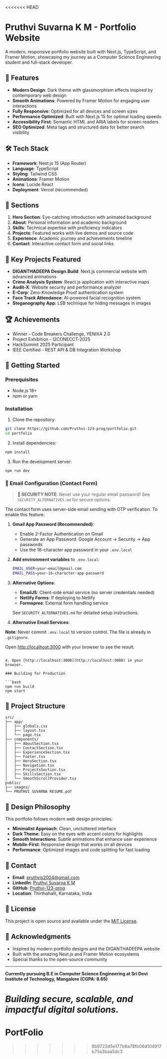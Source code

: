 <<<<<<< HEAD
# Pruthvi Suvarna K M - Portfolio Website

A modern, responsive portfolio website built with Next.js, TypeScript, and Framer Motion, showcasing my journey as a Computer Science Engineering student and full-stack developer.

## 🚀 Features

- **Modern Design**: Dark theme with glassmorphism effects inspired by contemporary web design
- **Smooth Animations**: Powered by Framer Motion for engaging user interactions
- **Fully Responsive**: Optimized for all devices and screen sizes
- **Performance Optimized**: Built with Next.js 15 for optimal loading speeds
- **Accessibility First**: Semantic HTML and ARIA labels for screen readers
- **SEO Optimized**: Meta tags and structured data for better search visibility

## 🛠️ Tech Stack

- **Framework**: Next.js 15 (App Router)
- **Language**: TypeScript
- **Styling**: Tailwind CSS
- **Animations**: Framer Motion
- **Icons**: Lucide React
- **Deployment**: Vercel (recommended)

## 📱 Sections

1. **Hero Section**: Eye-catching introduction with animated background
2. **About**: Personal information and academic background
3. **Skills**: Technical expertise with proficiency indicators
4. **Projects**: Featured works with live demos and source code
5. **Experience**: Academic journey and achievements timeline
6. **Contact**: Interactive contact form and social links

## 🎯 Key Projects Featured

- **DIGANTHADEEPA Design.Build**: Next.js commercial website with advanced animations
- **Crime Analysis System**: React.js application with interactive maps
- **Audit-X**: Website security and performance analyzer
- **E-Corp**: Zero-Knowledge Proof authentication system
- **Face Track Attendance**: AI-powered facial recognition system
- **Steganography App**: LSB technique for hiding messages in images

## 🏆 Achievements

- Winner - Code Breakers Challenge, YENIXA 2.0
- Project Exhibition - I2CONECCT-2025
- HackSummit 2025 Participant
- IEEE Certified - REST API & DB Integration Workshop

## 🚀 Getting Started

### Prerequisites

- Node.js 18+ 
- npm or yarn

### Installation

1. Clone the repository:
```bash
git clone https://github.com/Pruthvi-123-prog/portfolio.git
cd portfolio
```

2. Install dependencies:
```bash
npm install
```

3. Run the development server:
```bash
npm run dev
```

### 📧 Email Configuration (Contact Form)

> **🔐 SECURITY NOTE**: Never use your regular email password! See `SECURITY_ALTERNATIVES.md` for secure options.

The contact form uses server-side email sending with OTP verification. To enable this feature:

1. **Gmail App Password (Recommended)**:
   - Enable 2-Factor Authentication on Gmail
   - Generate an App Password: Google Account → Security → App passwords
   - Use the 16-character app password in your `.env.local`

2. **Add environment variables** to `.env.local`:
   ```bash
   EMAIL_USER=your-email@gmail.com
   EMAIL_PASS=your-16-character-app-password
   ```

3. **Alternative Options**: 
   - **EmailJS**: Client-side email service (no server credentials needed)
   - **Netlify Forms**: If deploying to Netlify
   - **Formspree**: External form handling service
   
   See `SECURITY_ALTERNATIVES.md` for detailed setup instructions.

4. **Alternative Email Services**:

**Note**: Never commit `.env.local` to version control. The file is already in `.gitignore`.

Open [http://localhost:3000](http://localhost:3000) with your browser to see the result.
```

4. Open [http://localhost:3000](http://localhost:3000) in your browser.

### Building for Production

```bash
npm run build
npm start
```

## 📁 Project Structure

```
src/
├── app/
│   ├── globals.css
│   ├── layout.tsx
│   └── page.tsx
├── components/
│   ├── AboutSection.tsx
│   ├── ContactSection.tsx
│   ├── ExperienceSection.tsx
│   ├── Footer.tsx
│   ├── HeroSection.tsx
│   ├── Navigation.tsx
│   ├── ProjectsSection.tsx
│   ├── SkillsSection.tsx
│   └── SmoothScrollProvider.tsx
public/
├── images/
└── PRUTHVI SUVARNA RESUME.pdf
```

## 🎨 Design Philosophy

This portfolio follows modern web design principles:

- **Minimalist Approach**: Clean, uncluttered interface
- **Dark Theme**: Easy on the eyes with accent colors for highlights
- **Smooth Interactions**: Subtle animations that enhance user experience
- **Mobile-First**: Responsive design that works on all devices
- **Performance**: Optimized images and code splitting for fast loading

## 📧 Contact

- **Email**: pruthvis2004@gmail.com
- **LinkedIn**: [Pruthvi Suvarna K M](https://www.linkedin.com/in/pruthvi-suvarna-k-m)
- **GitHub**: [Pruthvi-123-prog](https://github.com/Pruthvi-123-prog)
- **Location**: Thirthahalli, Karnataka, India

## 📄 License

This project is open source and available under the [MIT License](LICENSE).

## 🙏 Acknowledgments

- Inspired by modern portfolio designs and the DIGANTHADEEPA website
- Built with the amazing Next.js and Framer Motion ecosystems
- Special thanks to the open-source community

---

**Currently pursuing B.E in Computer Science Engineering at Sri Devi Institute of Technology, Mangalore (CGPA: 8.65)**

*Building secure, scalable, and impactful digital solutions.*
=======
# PortFolio
>>>>>>> 8b9723d5e177b8a78fb08d104917b75a3baa5dc3
